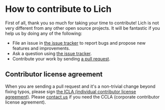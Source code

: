 # How to contribute to Lich

First of all, thank you so much for taking your time to contribute! Lich is not very different from any other open source projects. It will be fantastic if you help us by doing any of the following:

- File an issue in [the issue tracker](https://github.com/line/lich/issues) to report bugs and propose new features and improvements.
- Ask a question using [the issue tracker](https://github.com/line/lich/issues).
- Contribute your work by sending [a pull request](https://github.com/line/lich/pulls).

## Contributor license agreement

When you are sending a pull request and it's a non-trivial change beyond fixing typos, please sign [the ICLA (individual contributor license agreement)](https://cla-assistant.io/line/lich). Please [contact us](mailto:dl_oss_dev@linecorp.com) if you need the CCLA (corporate contributor license agreement).

